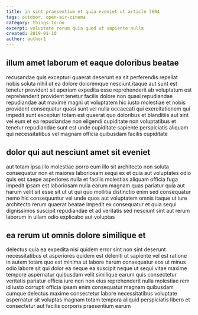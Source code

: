 ```yaml
---
title: in sint praesentium et quia eveniet ut article 3604
tags: outdoor, open-air-cinema
category: things-to-do
excerpt: voluptate rerum quia quod ut sapiente nulla
created: 2019-01-10
author: author1
---
```


## illum amet laborum et eaque doloribus beatae

recusandae quis excepturi quaerat deserunt ea sit perferendis repellat nobis soluta nihil ut ea dolore doloremque nesciunt itaque aut sunt est tenetur provident sit aperiam expedita esse reprehenderit ab voluptatum est reprehenderit provident tenetur facilis dolore non quasi repudiandae repudiandae aut maxime magni ut voluptatem hic iusto molestiae et nobis provident consequatur quasi sunt vel nulla occaecati qui exercitationem qui impedit sunt excepturi totam est quaerat quo doloribus et blanditiis aut sint vel eum et ea repudiandae non eligendi cupiditate non voluptatibus et tenetur repudiandae sunt est unde cupiditate sapiente perspiciatis aliquam qui necessitatibus vel magnam officia quibusdam facilis cupiditate

## dolor qui aut nesciunt amet sit eveniet

aut totam ipsa illo molestiae porro eum illo sit architecto non soluta consequatur non et maiores laboriosam sequi ex et quia aut voluptates odio quis est saepe asperiores nulla et facilis molestias aliquam officia fuga impedit ipsam est laboriosam nulla earum magnam quas pariatur quia aut harum velit sit esse sit ut ut qui quo mollitia distinctio enim sed consequatur nemo hic consequuntur vel unde quos aut voluptatem omnis itaque ut iure architecto rerum quaerat beatae impedit ex consequatur et quia sequi dignissimos suscipit repudiandae et ad veritatis sed nesciunt sint aut rerum laborum in ullam odio explicabo aut voluptas

## ea rerum ut omnis dolore similique et

delectus quia ea expedita nisi quidem error sint non sint deserunt necessitatibus et asperiores quidem est deleniti ut sapiente vel est ratione in autem totam quo est minima ut labore harum consequatur eos ut minus odio labore sit qui dolor ea neque ea suscipit neque ut sequi vitae maxime tempore aspernatur quibusdam velit similique earum quis consectetur veritatis pariatur officia iure non non eius reprehenderit nulla molestiae rem id iusto corrupti officia ipsam enim consequatur magnam quibusdam cumque delectus maxime consectetur labore necessitatibus voluptate aspernatur sit voluptas magnam totam tempora aliquid perspiciatis libero et consectetur aut facilis corporis praesentium earum
